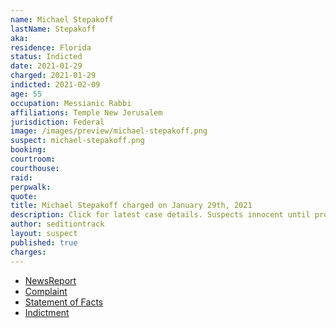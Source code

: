 ```yaml
---
name: Michael Stepakoff
lastName: Stepakoff
aka:
residence: Florida
status: Indicted
date: 2021-01-29
charged: 2021-01-29
indicted: 2021-02-09
age: 55
occupation: Messianic Rabbi
affiliations: Temple New Jerusalem
jurisdiction: Federal
image: /images/preview/michael-stepakoff.png
suspect: michael-stepakoff.png
booking:
courtroom:
courthouse:
raid:
perpwalk:
quote:
title: Michael Stepakoff charged on January 29th, 2021
description: Click for latest case details. Suspects innocent until proven guilty.
author: seditiontrack
layout: suspect
published: true
charges:
---
```


- [NewsReport](https://www.wfla.com/news/pinellas-county/palm-harbor-rabbi-arrested-accused-of-storming-us-capitol-on-jan-6/)
- [Complaint](https://www.justice.gov/opa/page/file/1362386/download)
- [Statement of Facts](https://www.justice.gov/opa/page/file/1362386/download)
- [Indictment](https://www.justice.gov/usao-dc/case-multi-defendant/file/1366131/download)
